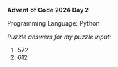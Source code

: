 **Advent of Code 2024 Day 2**

Programming Language: Python

*Puzzle answers for my puzzle input:*
1. 572
2. 612